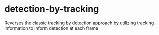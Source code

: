 # detection-by-tracking
 Reverses the classic tracking by detection approach by utilizing tracking information to inform detection at each frame
